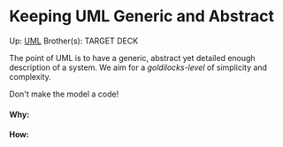 # Keeping UML Generic and Abstract

Up: [UML](uml)
Brother(s):
TARGET DECK

The point of UML is to have a generic, abstract yet detailed enough description of a system. We aim for a *goldilocks-level* of simplicity and complexity.

Don't make the model a code!





































#### Why:
#### How:









